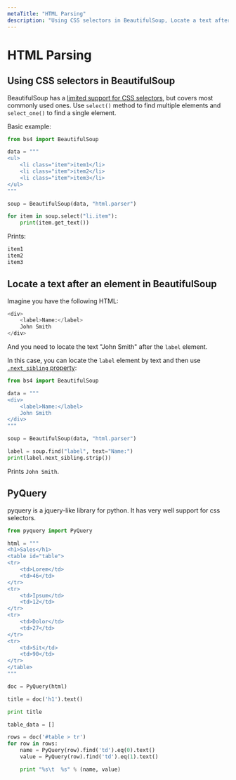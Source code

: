 ```yaml
---
metaTitle: "HTML Parsing"
description: "Using CSS selectors in BeautifulSoup, Locate a text after an element in BeautifulSoup, PyQuery"
---
```


# HTML Parsing



## Using CSS selectors in BeautifulSoup


BeautifulSoup has a [limited support for CSS selectors](https://www.crummy.com/software/BeautifulSoup/bs4/doc/#css-selectors), but covers most commonly used ones. Use `select()` method to find multiple elements and `select_one()` to find a single element.

Basic example:

```py
from bs4 import BeautifulSoup

data = """
<ul>
    <li class="item">item1</li>
    <li class="item">item2</li>
    <li class="item">item3</li>
</ul>
"""

soup = BeautifulSoup(data, "html.parser")

for item in soup.select("li.item"):
    print(item.get_text())

```

Prints:

```py
item1
item2
item3

```



## Locate a text after an element in BeautifulSoup


Imagine you have the following HTML:

```py
<div>
    <label>Name:</label>
    John Smith
</div>

```

And you need to locate the text "John Smith" after the `label` element.

In this case, you can locate the `label` element by text and then use [`.next_sibling` property](https://www.crummy.com/software/BeautifulSoup/bs4/doc/#next-sibling-and-previous-sibling):

```py
from bs4 import BeautifulSoup

data = """
<div>
    <label>Name:</label>
    John Smith
</div>
"""

soup = BeautifulSoup(data, "html.parser")

label = soup.find("label", text="Name:")
print(label.next_sibling.strip())

```

Prints `John Smith`.



## PyQuery


pyquery is a jquery-like library for python. It has very well support for css selectors.

```py
from pyquery import PyQuery

html = """
<h1>Sales</h1>
<table id="table">
<tr>
    <td>Lorem</td>
    <td>46</td>
</tr>
<tr>
    <td>Ipsum</td>
    <td>12</td>
</tr>
<tr>
    <td>Dolor</td>
    <td>27</td>
</tr>
<tr>
    <td>Sit</td>
    <td>90</td>
</tr>
</table>
"""

doc = PyQuery(html)

title = doc('h1').text()

print title

table_data = []

rows = doc('#table > tr')
for row in rows:
    name = PyQuery(row).find('td').eq(0).text()
    value = PyQuery(row).find('td').eq(1).text()

    print "%s\t  %s" % (name, value) 

```

